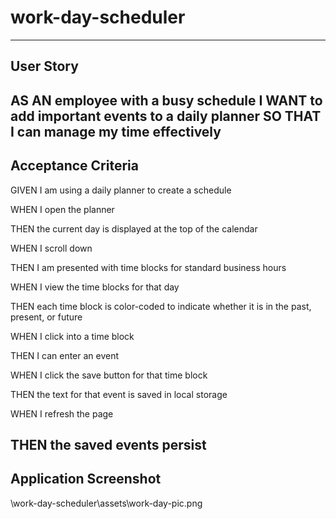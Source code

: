 # work-day-scheduler
---------------------
User Story
---------------------
AS AN employee with a busy schedule
I WANT to add important events to a daily planner
SO THAT I can manage my time effectively
---------------------
Acceptance Criteria
---------------------

GIVEN I am using a daily planner to create a schedule

WHEN I open the planner

THEN the current day is displayed at the top of the calendar

WHEN I scroll down

THEN I am presented with time blocks for standard business hours

WHEN I view the time blocks for that day

THEN each time block is color-coded to indicate whether it is in the past, present, or future

WHEN I click into a time block

THEN I can enter an event

WHEN I click the save button for that time block

THEN the text for that event is saved in local storage

WHEN I refresh the page

THEN the saved events persist
---------------------

Application Screenshot
---------------------
\work-day-scheduler\assets\work-day-pic.png